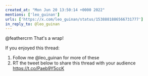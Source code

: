 ```yaml
---
created_at: "Mon Jun 20 13:50:14 +0000 2022"
mentions: ['leo_guinan']
urls: ['https://x.com/leo_guinan/status/1538881886566731777']
in_reply_to: @leo_guinan
---
```


@feathercrm That's a wrap!

If you enjoyed this thread:

1. Follow me @leo_guinan for more of these
2. RT the tweet below to share this thread with your audience https://t.co/Paeb9Y5ccK